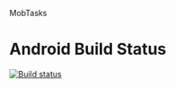 MobTasks

# Android Build Status
[![Build status](https://build.appcenter.ms/v0.1/apps/73344961-d775-46fe-84aa-70d06d9b017f/branches/master/badge)](https://appcenter.ms)